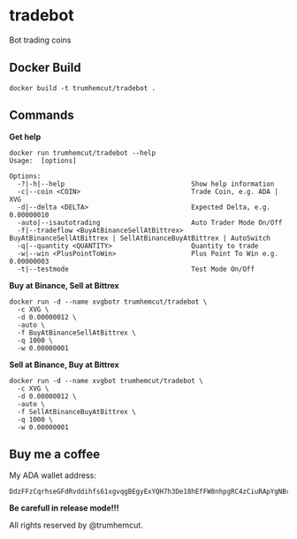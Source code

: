 # tradebot
Bot trading coins

## Docker Build
```
docker build -t trumhemcut/tradebot .
```
## Commands
**Get help**
```
docker run trumhemcut/tradebot --help
Usage:  [options]

Options:
  -?|-h|--help                                Show help information
  -c|--coin <COIN>                            Trade Coin, e.g. ADA | XVG
  -d|--delta <DELTA>                          Expected Delta, e.g. 0.00000010
  -auto|--isautotrading                       Auto Trader Mode On/Off
  -f|--tradeflow <BuyAtBinanceSellAtBittrex>  BuyAtBinanceSellAtBittrex | SellAtBinanceBuyAtBittrex | AutoSwitch
  -q|--quantity <QUANTITY>                    Quantity to trade
  -w|--win <PlusPointToWin>                   Plus Point To Win e.g. 0.00000003
  -t|--testmode                               Test Mode On/Off
```

**Buy at Binance, Sell at Bittrex**
```
docker run -d --name xvgbotr trumhemcut/tradebot \
  -c XVG \
  -d 0.00000012 \
  -auto \
  -f BuyAtBinanceSellAtBittrex \
  -q 1000 \
  -w 0.00000001
```

**Sell at Binance, Buy at Bittrex**
```
docker run -d --name xvgbot trumhemcut/tradebot \
  -c XVG \
  -d 0.00000012 \
  -auto \
  -f SellAtBinanceBuyAtBittrex \
  -q 1000 \
  -w 0.00000001
```


## Buy me a coffee

My ADA wallet address:
```
DdzFFzCqrhseGFdRvddihfs61xgvqgBEgyExYQH7h3De18hEfFW8nhpgRC4zCiuRApYgNBrk1LiCp4EGcaiiffHZY4L2xU5BAZtEp41n
```

**Be carefull in release mode!!!**

All rights reserved by @trumhemcut.
